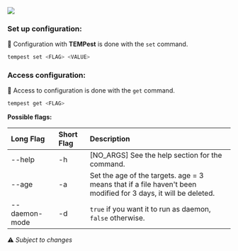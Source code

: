 
<a href="https://asciinema.org/a/cVCKdVX9lOeJEgBpPbbFrJX5f" target="_blank"><img src="https://asciinema.org/a/cVCKdVX9lOeJEgBpPbbFrJX5f.png" /></a>

### [](#head-config-1)Set up configuration:
:wrench: Configuration with **TEMPest** is done with the ``set`` command.  
```bash
tempest set <FLAG> <VALUE>
```
  

### [](#head-config-2)Access configuration:
:wrench: Access to configuration is done with the ``get`` command.  
```bash
tempest get <FLAG>
```

  
**Possible flags:**

| Long Flag       | Short Flag  | Description                                                                   |
|:----------------|:------------|:------------------------------------------------------------------------------|
| \-\-help        | -h          | [NO_ARGS] See the help section for the command.                               |
| \-\-age         | -a          | Set the age of the targets. age = 3 means that if a file haven't been modified for 3 days, it will be deleted. |
| \-\-daemon-mode | -d          | ``true`` if you want it to run as daemon, ``false`` otherwise.                |
  
:warning: *Subject to changes*  